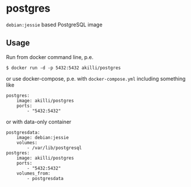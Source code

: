 # postgres

`debian:jessie` based PostgreSQL image

## Usage

Run from docker command line, p.e.

    $ docker run -d -p 5432:5432 akilli/postgres

or use docker-compose, p.e. with `docker-compose.yml` including something like

    postgres:
        image: akilli/postgres
        ports:
            - "5432:5432"

or with data-only container

    postgresdata:
        image: debian:jessie
        volumes:
            - /var/lib/postgresql
    postgres:
        image: akilli/postgres
        ports:
            - "5432:5432"
        volumes_from:
            - postgresdata
